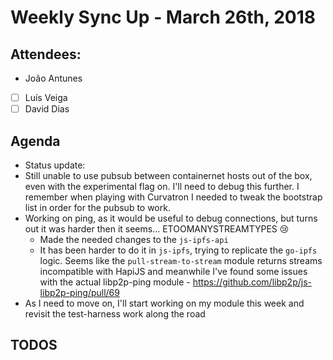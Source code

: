 # Weekly Sync Up - March 26th, 2018

## Attendees:

- João Antunes
- [ ] Luís Veiga
- [ ] David Dias

## Agenda

- Status update:
 - Still unable to use pubsub between containernet hosts out of the box, even with the experimental flag on. I'll need to debug this further. I remember when playing with Curvatron I needed to tweak the bootstrap list in order for the pubsub to work.
 - Working on ping, as it would be useful to debug connections, but turns out it was harder then it seems... ETOOMANYSTREAMTYPES :cry:
   - Made the needed changes to the `js-ipfs-api`
   - It has been harder to do it in `js-ipfs`, trying to replicate the `go-ipfs` logic. Seems like the `pull-stream-to-stream` module returns streams incompatible with HapiJS and meanwhile I've found some issues with the actual libp2p-ping module - https://github.com/libp2p/js-libp2p-ping/pull/69
 - As I need to move on, I'll start working on my module this week and revisit the test-harness work along the road

## TODOS
